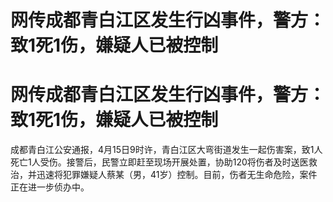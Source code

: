 # 网传成都青白江区发生行凶事件，警方：致1死1伤，嫌疑人已被控制

# 网传成都青白江区发生行凶事件，警方：致1死1伤，嫌疑人已被控制

成都青白江公安通报，4月15日9时许，青白江区大弯街道发生一起伤害案，致1人死亡1人受伤。接警后，民警立即赶至现场开展处置，协助120将伤者及时送医救治，并迅速将犯罪嫌疑人蔡某（男，41岁）控制。目前，伤者无生命危险，案件正在进一步侦办中。

